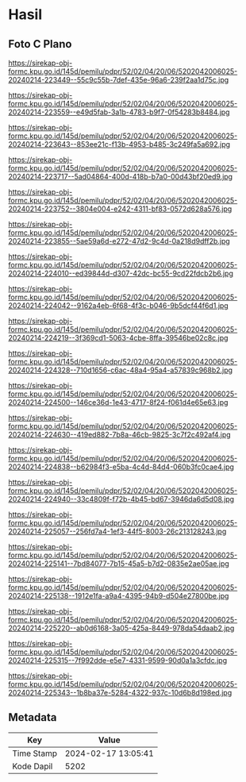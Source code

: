 # Hasil

## Foto C Plano

https://sirekap-obj-formc.kpu.go.id/145d/pemilu/pdpr/52/02/04/20/06/5202042006025-20240214-223449--55c9c55b-7def-435e-96a6-239f2aa1d75c.jpg

https://sirekap-obj-formc.kpu.go.id/145d/pemilu/pdpr/52/02/04/20/06/5202042006025-20240214-223559--e49d5fab-3a1b-4783-b9f7-0f54283b8484.jpg

https://sirekap-obj-formc.kpu.go.id/145d/pemilu/pdpr/52/02/04/20/06/5202042006025-20240214-223643--853ee21c-f13b-4953-b485-3c249fa5a692.jpg

https://sirekap-obj-formc.kpu.go.id/145d/pemilu/pdpr/52/02/04/20/06/5202042006025-20240214-223717--5ad04864-400d-418b-b7a0-00d43bf20ed9.jpg

https://sirekap-obj-formc.kpu.go.id/145d/pemilu/pdpr/52/02/04/20/06/5202042006025-20240214-223752--3804e004-e242-4311-bf83-0572d628a576.jpg

https://sirekap-obj-formc.kpu.go.id/145d/pemilu/pdpr/52/02/04/20/06/5202042006025-20240214-223855--5ae59a6d-e272-47d2-9c4d-0a218d9dff2b.jpg

https://sirekap-obj-formc.kpu.go.id/145d/pemilu/pdpr/52/02/04/20/06/5202042006025-20240214-224010--ed39844d-d307-42dc-bc55-9cd22fdcb2b6.jpg

https://sirekap-obj-formc.kpu.go.id/145d/pemilu/pdpr/52/02/04/20/06/5202042006025-20240214-224042--9162a4eb-6f68-4f3c-b046-9b5dcf44f6d1.jpg

https://sirekap-obj-formc.kpu.go.id/145d/pemilu/pdpr/52/02/04/20/06/5202042006025-20240214-224219--3f369cd1-5063-4cbe-8ffa-39546be02c8c.jpg

https://sirekap-obj-formc.kpu.go.id/145d/pemilu/pdpr/52/02/04/20/06/5202042006025-20240214-224328--710d1656-c6ac-48a4-95a4-a57839c968b2.jpg

https://sirekap-obj-formc.kpu.go.id/145d/pemilu/pdpr/52/02/04/20/06/5202042006025-20240214-224500--146ce36d-1e43-4717-8f24-f061d4e65e63.jpg

https://sirekap-obj-formc.kpu.go.id/145d/pemilu/pdpr/52/02/04/20/06/5202042006025-20240214-224630--419ed882-7b8a-46cb-9825-3c7f2c492af4.jpg

https://sirekap-obj-formc.kpu.go.id/145d/pemilu/pdpr/52/02/04/20/06/5202042006025-20240214-224838--b62984f3-e5ba-4c4d-84d4-060b3fc0cae4.jpg

https://sirekap-obj-formc.kpu.go.id/145d/pemilu/pdpr/52/02/04/20/06/5202042006025-20240214-224940--33c4809f-f72b-4b45-bd67-3946da6d5d08.jpg

https://sirekap-obj-formc.kpu.go.id/145d/pemilu/pdpr/52/02/04/20/06/5202042006025-20240214-225057--256fd7a4-1ef3-44f5-8003-26c213128243.jpg

https://sirekap-obj-formc.kpu.go.id/145d/pemilu/pdpr/52/02/04/20/06/5202042006025-20240214-225141--7bd84077-7b15-45a5-b7d2-0835e2ae05ae.jpg

https://sirekap-obj-formc.kpu.go.id/145d/pemilu/pdpr/52/02/04/20/06/5202042006025-20240214-225138--1912e1fa-a9a4-4395-94b9-d504e27800be.jpg

https://sirekap-obj-formc.kpu.go.id/145d/pemilu/pdpr/52/02/04/20/06/5202042006025-20240214-225220--ab0d6168-3a05-425a-8449-978da54daab2.jpg

https://sirekap-obj-formc.kpu.go.id/145d/pemilu/pdpr/52/02/04/20/06/5202042006025-20240214-225315--7f992dde-e5e7-4331-9599-90d0a1a3cfdc.jpg

https://sirekap-obj-formc.kpu.go.id/145d/pemilu/pdpr/52/02/04/20/06/5202042006025-20240214-225343--1b8ba37e-5284-4322-937c-10d6b8d198ed.jpg


## Metadata

| Key        | Value               |
| ---------- | ------------------- |
| Time Stamp | 2024-02-17 13:05:41 |
| Kode Dapil | 5202                |



